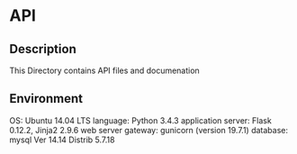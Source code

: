# API

## Description
This Directory contains API files and documenation

## Environment
OS: Ubuntu 14.04 LTS
language: Python 3.4.3
application server: Flask 0.12.2, Jinja2 2.9.6
web server gateway: gunicorn (version 19.7.1)
database: mysql Ver 14.14 Distrib 5.7.18
